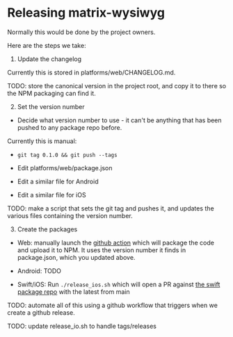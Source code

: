 # Releasing matrix-wysiwyg

Normally this would be done by the project owners.

Here are the steps we take:

1. Update the changelog

Currently this is stored in platforms/web/CHANGELOG.md.

TODO: store the canonical version in the project root, and copy it to there
so the NPM packaging can find it.

2. Set the version number

* Decide what version number to use - it can't be anything that has been pushed
  to any package repo before.

Currently this is manual:

* `git tag 0.1.0 && git push --tags`

* Edit platforms/web/package.json
* Edit a similar file for Android
* Edit a similar file for iOS

TODO: make a script that sets the git tag and pushes it, and updates the
various files containing the version number.

3. Create the packages

* Web: manually launch the
  [github action](https://github.com/matrix-org/matrix-wysiwyg/actions/workflows/publish.yml)
  which will package the code and upload it to NPM. It uses the version number
  it finds in package.json, which you updated above.

* Android: TODO

* Swift/iOS:
  Run `./release_ios.sh` which will open a PR against
  [the swift package repo](https://github.com/matrix-org/matrix-wysiwyg-composer-swift)
  with the latest from main

TODO: automate all of this using a github workflow that triggers when we
create a github release.

TODO: update release_io.sh to handle tags/releases
